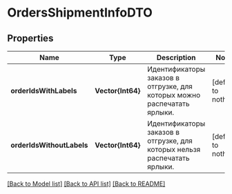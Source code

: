 # OrdersShipmentInfoDTO


## Properties
Name | Type | Description | Notes
------------ | ------------- | ------------- | -------------
**orderIdsWithLabels** | **Vector{Int64}** | Идентификаторы заказов в отгрузке, для которых можно распечатать ярлыки. | [default to nothing]
**orderIdsWithoutLabels** | **Vector{Int64}** | Идентификаторы заказов в отгрузке, для которых нельзя распечатать ярлыки. | [default to nothing]


[[Back to Model list]](../README.md#models) [[Back to API list]](../README.md#api-endpoints) [[Back to README]](../README.md)


